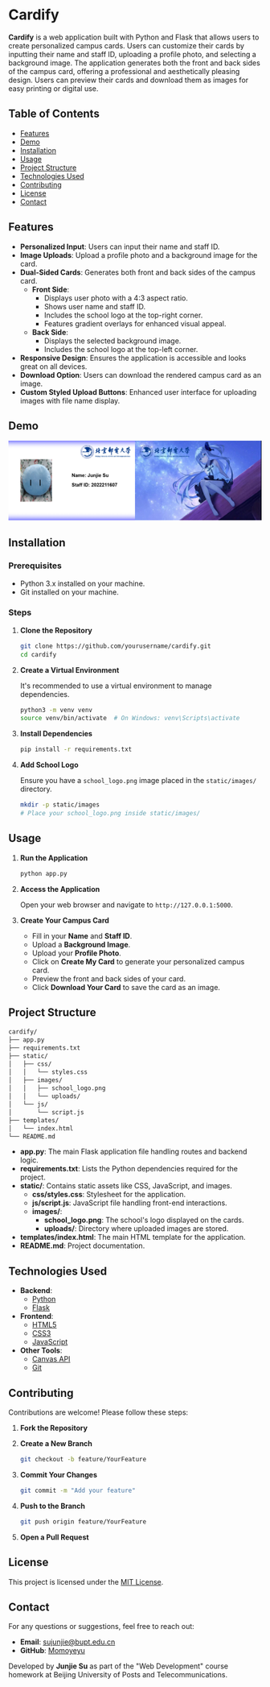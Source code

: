 # Cardify

**Cardify** is a web application built with Python and Flask that allows users to create personalized campus cards. Users can customize their cards by inputting their name and staff ID, uploading a profile photo, and selecting a background image. The application generates both the front and back sides of the campus card, offering a professional and aesthetically pleasing design. Users can preview their cards and download them as images for easy printing or digital use.

## Table of Contents

- [Features](#features)
- [Demo](#demo)
- [Installation](#installation)
- [Usage](#usage)
- [Project Structure](#project-structure)
- [Technologies Used](#technologies-used)
- [Contributing](#contributing)
- [License](#license)
- [Contact](#contact)

## Features

- **Personalized Input**: Users can input their name and staff ID.
- **Image Uploads**: Upload a profile photo and a background image for the card.
- **Dual-Sided Cards**: Generates both front and back sides of the campus card.
  - **Front Side**:
    - Displays user photo with a 4:3 aspect ratio.
    - Shows user name and staff ID.
    - Includes the school logo at the top-right corner.
    - Features gradient overlays for enhanced visual appeal.
  - **Back Side**:
    - Displays the selected background image.
    - Includes the school logo at the top-left corner.
- **Responsive Design**: Ensures the application is accessible and looks great on all devices.
- **Download Option**: Users can download the rendered campus card as an image.
- **Custom Styled Upload Buttons**: Enhanced user interface for uploading images with file name display.

## Demo

![demo](static/images/demo.png)

## Installation

### Prerequisites

- Python 3.x installed on your machine.
- Git installed on your machine.

### Steps

1. **Clone the Repository**

   ```bash
   git clone https://github.com/yourusername/cardify.git
   cd cardify
   ```
2. **Create a Virtual Environment**

   It's recommended to use a virtual environment to manage dependencies.

   ```bash
   python3 -m venv venv
   source venv/bin/activate  # On Windows: venv\Scripts\activate
   ```
3. **Install Dependencies**

   ```bash
   pip install -r requirements.txt
   ```
4. **Add School Logo**

   Ensure you have a `school_logo.png` image placed in the `static/images/` directory.

   ```bash
   mkdir -p static/images
   # Place your school_logo.png inside static/images/
   ```

## Usage

1. **Run the Application**

   ```bash
   python app.py
   ```
2. **Access the Application**

   Open your web browser and navigate to `http://127.0.0.1:5000`.
3. **Create Your Campus Card**

   - Fill in your **Name** and **Staff ID**.
   - Upload a **Background Image**.
   - Upload your **Profile Photo**.
   - Click on **Create My Card** to generate your personalized campus card.
   - Preview the front and back sides of your card.
   - Click **Download Your Card** to save the card as an image.

## Project Structure

```
cardify/
├── app.py
├── requirements.txt
├── static/
│   ├── css/
│   │   └── styles.css
│   ├── images/
│   │   ├── school_logo.png
│   │   └── uploads/
│   └── js/
│       └── script.js
├── templates/
│   └── index.html
└── README.md
```

- **app.py**: The main Flask application file handling routes and backend logic.
- **requirements.txt**: Lists the Python dependencies required for the project.
- **static/**: Contains static assets like CSS, JavaScript, and images.
  - **css/styles.css**: Stylesheet for the application.
  - **js/script.js**: JavaScript file handling front-end interactions.
  - **images/**:
    - **school_logo.png**: The school's logo displayed on the cards.
    - **uploads/**: Directory where uploaded images are stored.
- **templates/index.html**: The main HTML template for the application.
- **README.md**: Project documentation.

## Technologies Used

- **Backend**:
  - [Python](https://www.python.org/)
  - [Flask](https://flask.palletsprojects.com/)
- **Frontend**:
  - [HTML5](https://developer.mozilla.org/en-US/docs/Web/HTML)
  - [CSS3](https://developer.mozilla.org/en-US/docs/Web/CSS)
  - [JavaScript](https://developer.mozilla.org/en-US/docs/Web/JavaScript)
- **Other Tools**:
  - [Canvas API](https://developer.mozilla.org/en-US/docs/Web/API/Canvas_API)
  - [Git](https://git-scm.com/)

## Contributing

Contributions are welcome! Please follow these steps:

1. **Fork the Repository**
2. **Create a New Branch**

   ```bash
   git checkout -b feature/YourFeature
   ```
3. **Commit Your Changes**

   ```bash
   git commit -m "Add your feature"
   ```
4. **Push to the Branch**

   ```bash
   git push origin feature/YourFeature
   ```
5. **Open a Pull Request**

## License

This project is licensed under the [MIT License](LICENSE).

## Contact

For any questions or suggestions, feel free to reach out:

- **Email**: [sujunjie@bupt.edu.cn](mailto:sujunjie@bupt.edu.cn)
- **GitHub**: [Momoyeyu](https://github.com/Momoyeyu)

Developed by **Junjie Su** as part of the "Web Development" course homework at Beijing University of Posts and Telecommunications.
